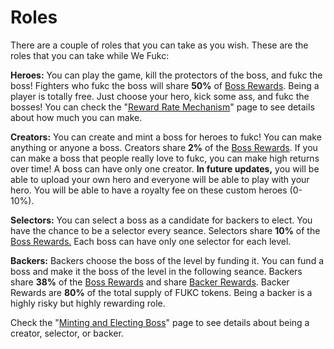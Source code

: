 # Roles

There are a couple of roles that you can take as you wish. These are the roles that you can take while We Fukc:

**Heroes:** You can play the game, kill the protectors of the boss, and fukc the boss! Fighters who fukc the boss will share **50%** of [Boss Rewards](tokenomics/boss-rewards.md). Being a player is totally free. Just choose your hero, kick some ass, and fukc the bosses! You can check the "[Reward Rate Mechanism](tokenomics/earnings-by-fukcing-bosses.md)" page to see details about how much you can make.

**Creators:** You can create and mint a boss for heroes to fukc! You can make anything or anyone a boss. Creators share **2%** of the [Boss Rewards](tokenomics/boss-rewards.md). If you can make a boss that people really love to fukc, you can make high returns over time! A boss can have only one creator. **In future updates,** you will be able to upload your own hero and everyone will be able to play with your hero. You will be able to have a royalty fee on these custom heroes (0-10%).

**Selectors:** You can select a boss as a candidate for backers to elect. You have the chance to be a selector every seance. Selectors share **10%** of the [Boss Rewards.](tokenomics/boss-rewards.md) Each boss can have only one selector for each level.

**Backers:** Backers choose the boss of the level by funding it. You can fund a boss and make it the boss of the level in the following seance. Backers share **38%** of the [Boss Rewards](tokenomics/boss-rewards.md) and share [Backer Rewards](tokenomics/backer-rewards.md). Backer Rewards are **80%** of the total supply of FUKC tokens. Being a backer is a highly risky but highly rewarding role.

Check the "[Minting and Electing Boss](tokenomics/minting-and-electing-boss.md)" page to see details about being a creator, selector, or backer.
